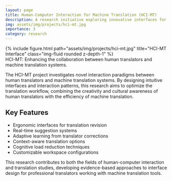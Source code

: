 ```yaml
---
layout: page
title: Human-Computer Interaction for Machine Translation (HCI-MT)
description: A research initiative exploring innovative interfaces for human-machine collaboration in translation tasks.
img: assets/img/projects/hci-mt.jpg
importance: 3
category: research
---
```


<div class="row">
    <div class="col-sm mt-3 mt-md-0">
        {% include figure.html path="assets/img/projects/hci-mt.jpg" title="HCI-MT Interface" class="img-fluid rounded z-depth-1" %}
    </div>
</div>
<div class="caption">
    HCI-MT: Enhancing the collaboration between human translators and machine translation systems.
</div>

The HCI-MT project investigates novel interaction paradigms between human translators and machine translation systems. By designing intuitive interfaces and interaction patterns, this research aims to optimize the translation workflow, combining the creativity and cultural awareness of human translators with the efficiency of machine translation.

## Key Features

- Ergonomic interfaces for translation revision
- Real-time suggestion systems
- Adaptive learning from translator corrections
- Context-aware translation options
- Cognitive load reduction techniques
- Customizable workspace configurations

This research contributes to both the fields of human-computer interaction and translation studies, developing evidence-based approaches to interface design for professional translators working with machine translation tools.
